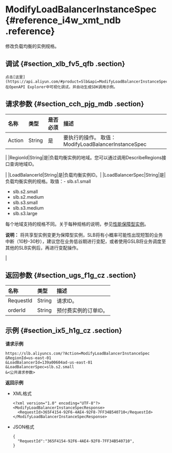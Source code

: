 # ModifyLoadBalancerInstanceSpec {#reference_i4w_xmt_ndb .reference}

修改负载均衡的实例规格。

## 调试 {#section_xlb_fv5_qfb .section}

```
点击[这里](https://api.aliyun.com/#product=Slb&api=ModifyLoadBalancerInstanceSpec)在OpenAPI Explorer中可视化调试，并自动生成SDK调用示例。
```

## 请求参数 {#section_cch_pjg_mdb .section}

|名称|类型|是否必须|描述|
|:-|:-|:---|:-|
|Action|String|是|要执行的操作。 取值：ModifyLoadBalancerInstanceSpec

|
|RegionId|String|是|负载均衡实例的地域。您可以通过调用DescribeRegions接口查询地域ID。

|
|LoadBalancerId|String|是|负载均衡实例ID。|
|LoadBalancerSpec|String|是|负载均衡实例的规格。取值：-   slb.s1.small
-   slb.s2.small
-   slb.s2.medium
-   slb.s3.small
-   slb.s3.medium
-   slb.s3.large

每个地域支持的规格不同。关于每种规格的说明，参见[性能保障型实例](../../../../cn.zh-CN/历史文档/用户指南（旧版控制台）/负载均衡实例/性能保障型实例.md#)。

**说明：** 将共享型实例变更为保障型实例，SLB将有小概率可能性出现短暂的业务中断（10秒-30秒），建议您在业务低谷期进行变配，或者使用GSLB将业务调度至其他的SLB实例后，再进行变配操作。

|

## 返回参数 {#section_ugs_f1g_cz .section}

|名称|类型|描述|
|:-|:-|:-|
|RequestId|String|请求ID。|
|orderId|String|预付费实例的订单ID。|

## 示例 {#section_ix5_h1g_cz .section}

**请求示例**

``` {#public}
https://slb.aliyuncs.com/?Action=ModifyLoadBalancerInstanceSpec 
&RegionId=us-east-01
&LoadBalancerId=139a00604ad-us-east-01
&LoadBalancerSpec=slb.s2.small 
&<公共请求参数>
```

**返回示例**

-   XML格式

    ```
    <?xml version="1.0" encoding="UTF-8"?>
    <ModifyLoadBalancerInstanceSpecResponse>
      <RequestId>365F4154-92F6-4AE4-92F8-7FF34B540710</RequestId>
    </ModifyLoadBalancerInstanceSpecResponse>
    ```

-   JSON格式

    ```
    {
      "RequestId":"365F4154-92F6-4AE4-92F8-7FF34B540710",
    }
    ```


